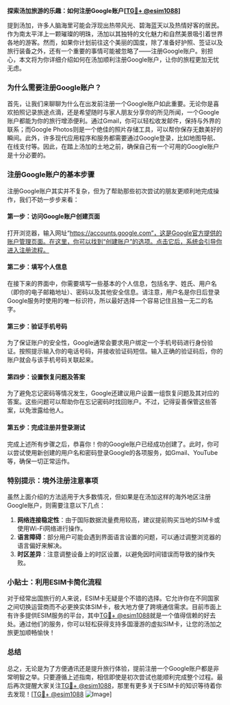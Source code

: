 **探索汤加旅游的乐趣：如何注册Google账户[[TG💪+ @esim1088](https://t.me/s/esim1088)]**

提到汤加，许多人脑海里可能会浮现出热带风光、碧海蓝天以及热情好客的居民。作为南太平洋上一颗璀璨的明珠，汤加以其独特的文化魅力和自然美景吸引着世界各地的游客。然而，如果你计划前往这个美丽的国度，除了准备好护照、签证以及旅行装备之外，还有一个重要的事情可能被忽略了——注册Google账户。别担心，本文将为你详细介绍如何在汤加顺利注册Google账户，让你的旅程更加无忧无虑。

### 为什么需要注册Google账户？

首先，让我们来聊聊为什么在出发前注册一个Google账户如此重要。无论你是喜欢拍照记录旅途点滴，还是希望随时与家人朋友分享你的所见所闻，一个Google账户都能为你的旅行增添便利。通过Gmail，你可以轻松收发邮件，保持与外界的联系；而Google Photos则是一个绝佳的照片存储工具，可以帮你保存无数美好的瞬间。此外，许多现代应用程序和服务都需要通过Google登录，比如地图导航、在线支付等。因此，在踏上汤加的土地之前，确保自己有一个可用的Google账户是十分必要的。

### 注册Google账户的基本步骤

注册Google账户其实并不复杂，但为了帮助那些初次尝试的朋友更顺利地完成操作，我们不妨一步步来看：

#### 第一步：访问Google账户创建页面

打开浏览器，输入网址“https://accounts.google.com”，这是Google官方提供的账户管理页面。在这里，你可以找到“创建账户”的选项。点击它后，系统会引导你进入注册流程。

#### 第二步：填写个人信息

在接下来的界面中，你需要填写一些基本的个人信息，包括名字、姓氏、用户名（即你的电子邮箱地址）、密码以及其他安全信息。请注意，用户名是你日后登录Google服务时使用的唯一标识符，所以最好选择一个容易记住且独一无二的名字。

#### 第三步：验证手机号码

为了保证账户的安全性，Google通常会要求用户绑定一个手机号码进行身份验证。按照提示输入你的电话号码，并接收验证码短信。输入正确的验证码后，你的账户就会与该手机号码关联起来。

#### 第四步：设置恢复问题及答案

为了避免忘记密码等情况发生，Google还建议用户设置一组恢复问题及其对应的答案。这些问题可以帮助你在忘记密码时找回账户。不过，记得妥善保管这些答案，以免泄露给他人。

#### 第五步：完成注册并登录测试

完成上述所有步骤之后，恭喜你！你的Google账户已经成功创建了。此时，你可以尝试使用新创建的用户名和密码登录Google的各项服务，如Gmail、YouTube等，确保一切正常运作。

### 特别提示：境外注册注意事项

虽然上面介绍的方法适用于大多数情况，但如果是在汤加这样的海外地区注册Google账户，则需要注意以下几点：

1. **网络连接稳定性**：由于国际数据流量费用较高，建议提前购买当地的SIM卡或使用Wi-Fi网络进行操作。
2. **语言障碍**：部分用户可能会遇到界面语言设置的问题，可以通过调整浏览器的语言偏好来解决。
3. **时区差异**：注意调整设备上的时区设置，以避免因时间错误而导致的操作失败。

### 小贴士：利用ESIM卡简化流程

对于经常出国旅行的人来说，ESIM卡无疑是个不错的选择。它允许你在不同国家之间切换运营商而不必更换实体SIM卡，极大地方便了跨境通信需求。目前市面上有许多提供ESIM服务的平台，其中[TG💪+ @esim1088](https://t.me/s/esim1088)就是一个值得信赖的好去处。通过他们的服务，你可以轻松获得支持多国漫游的虚拟SIM卡，让您的汤加之旅更加顺畅愉快！

### 总结

总之，无论是为了方便通讯还是提升旅行体验，提前注册一个Google账户都是非常明智之举。只要遵循上述指南，相信即使是初次尝试也能顺利完成整个过程。最后再次提醒大家关注[TG💪+ @esim1088](https://t.me/s/esim1088)，那里有更多关于ESIM卡的知识等待着你去发现！[[TG💪+ @esim1088](https://t.me/s/esim1088) ![Image](https://i.postimg.cc/4NQfJmqS/Snipaste-2025-05-13-00-14-12.png)]